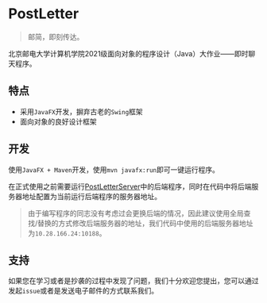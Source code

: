 # PostLetter

> 邮简，即刻传达。

北京邮电大学计算机学院2021级面向对象的程序设计（Java）大作业——即时聊天程序。

## 特点

- 采用`JavaFX`开发，摒弃古老的`Swing`框架
- 面向对象的良好设计框架

## 开发

使用`JavaFX + Maven`开发，使用`mvn javafx:run`即可一键运行程序。

在正式使用之前需要运行[PostLetterServer](https://github.com/post-guard/PostLetterServer)中的后端程序，同时在代码中将后端服务器地址配置为当前运行后端程序的服务器地址。

> 由于编写程序的同志没有考虑过会更换后端的情况，因此建议使用全局查找/替换的方式修改后端服务器的地址，我们代码中使用的后端服务器地址为`10.28.166.24:10188`。

## 支持

如果您在学习或者是抄袭的过程中发现了问题，我们十分欢迎您提出，您可以通过发起`issue`或者是发送电子邮件的方式联系我们。

